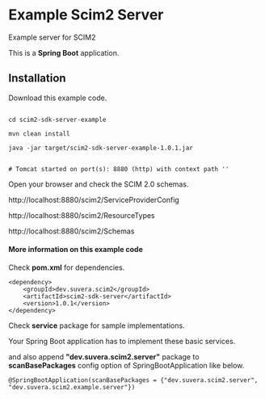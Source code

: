 # Example Scim2 Server
Example server for SCIM2

This is a **Spring Boot** application.

## Installation

Download this example code.

```

cd scim2-sdk-server-example

mvn clean install

java -jar target/scim2-sdk-server-example-1.0.1.jar


# Tomcat started on port(s): 8880 (http) with context path ''

```

Open your browser and check the SCIM 2.0 schemas.

http://localhost:8880/scim2/ServiceProviderConfig

http://localhost:8880/scim2/ResourceTypes

http://localhost:8880/scim2/Schemas



#### More information on this example code

Check **pom.xml** for dependencies.

```
<dependency>
    <groupId>dev.suvera.scim2</groupId>
    <artifactId>scim2-sdk-server</artifactId>
    <version>1.0.1</version>
</dependency>

```

Check **service** package for sample implementations. 

Your Spring Boot application has to implement these basic services.

and also append **"dev.suvera.scim2.server"** package to **scanBasePackages** config option of SpringBootApplication like below.

```
@SpringBootApplication(scanBasePackages = {"dev.suvera.scim2.server", "dev.suvera.scim2.example.server"})

```


